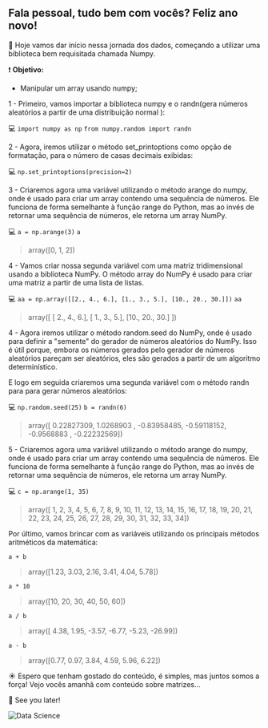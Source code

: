 ## Fala pessoal, tudo bem com vocês? Feliz ano novo! 

:bell: Hoje vamos dar início nessa jornada dos dados, começando a utilizar uma biblioteca bem requisitada chamada Numpy.

:exclamation: **Objetivo:**
- Manipular um array usando numpy;


1 - Primeiro, vamos importar a biblioteca numpy e o randn(gera números aleatórios a partir de uma distribuição normal ):

:computer:
```import numpy as np```
```from numpy.random import randn```

2 - Agora, iremos utilizar o método set_printoptions como opção de formatação, para o número de casas decimais exibidas:

:computer:
```np.set_printoptions(precision=2)```

3 - Criaremos agora uma variável utilizando o método arange do numpy, onde é usado para criar um array contendo uma sequência de números. Ele funciona de forma semelhante à função range do Python, mas ao invés de retornar uma sequência de números, ele retorna um array NumPy. 

:computer:
```a = np.arange(3)```
```a```
>array([0, 1, 2])
       

4 - Vamos criar nossa segunda variável com uma matriz tridimensional usando a biblioteca NumPy. O método array do NumPy é usado para criar uma matriz a partir de uma lista de listas. 

:computer:
```aa = np.array([[2., 4., 6.], [1., 3., 5.], [10., 20., 30.]])```
```aa```
>array([
       [ 2.,  4.,  6.],
       [ 1.,  3.,  5.],
       [10., 20., 30.]
       ])


4 - Agora iremos utilizar o método random.seed do NumPy, onde é usado para definir a "semente" do gerador de números aleatórios do NumPy. Isso é útil porque, embora os números gerados pelo gerador de números aleatórios pareçam ser aleatórios, eles são gerados a partir de um algoritmo determinístico.

E logo em seguida criaremos uma segunda variável com o método randn para para gerar números aleatórios:

:computer:
```np.random.seed(25)```
```b = randn(6)```
>array([ 0.22827309,  1.0268903 , -0.83958485, -0.59118152, -0.9568883 ,
       -0.22232569])

5 - Criaremos agora uma variável utilizando o método arange do numpy, onde é usado para criar um array contendo uma sequência de números. Ele funciona de forma semelhante à função range do Python, mas ao invés de retornar uma sequência de números, ele retorna um array NumPy.

:computer:
```c = np.arange(1, 35)```
>array([ 1,  2,  3,  4,  5,  6,  7,  8,  9, 10, 11, 12, 13, 14, 15, 16, 17,
       18, 19, 20, 21, 22, 23, 24, 25, 26, 27, 28, 29, 30, 31, 32, 33, 34])
       
       
Por último, vamos brincar com as variáveis utilizando os principais métodos aritméticos da matemática:

```a + b```
>array([1.23, 3.03, 2.16, 3.41, 4.04, 5.78])

```a * 10```
>array([10, 20, 30, 40, 50, 60])

```a / b```
>array([  4.38,   1.95,  -3.57,  -6.77,  -5.23, -26.99])

```a - b```
>array([0.77, 0.97, 3.84, 4.59, 5.96, 6.22])


:sunny: Espero que tenham gostado do conteúdo, é simples, mas juntos somos a força!
Vejo vocês amanhã com conteúdo sobre matrizes... 

:milky_way: See you later!

![Data Science](https://media.licdn.com/dms/image/C4D12AQGD_su1k14bYA/article-cover_image-shrink_600_2000/0/1583217311227?e=2147483647&v=beta&t=s_7cvkGjyfNTp2x6mnsiPFUfbPhWyvnMIavE_na62bE)
